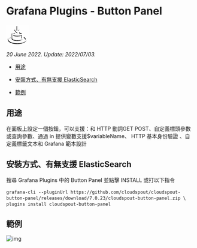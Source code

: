 # Grafana Plugins - Button Panel 

![img](Button_Panel_icon.png)

*20 June 2022. Update: 2022/07/03.*

* [用途](#use)

* [安裝方式、有無支援 ElasticSearch](#install)

* [範例](#example)

<h2 id="use">用途</h2>

在面板上設定一個按鈕，可以支援：和 HTTP 動詞GET  POST、自定義標頭參數或查詢參數、通過 in 提供變數支援$variableName、 HTTP 基本身份驗證
、自定義標籤文本和 Grafana 範本設計


<h2 id="install">安裝方式、有無支援 ElasticSearch</h2>

搜尋 Grafana Plugins 中的 Button Panel 並點擊 INSTALL 或打以下指令

    grafana-cli --pluginUrl https://github.com/cloudspout/cloudspout-button-panel/releases/download/7.0.23/cloudspout-button-panel.zip \
    plugins install cloudspout-button-panel

<h2 id="example">範例</h2>

![img](AJAX.png)

